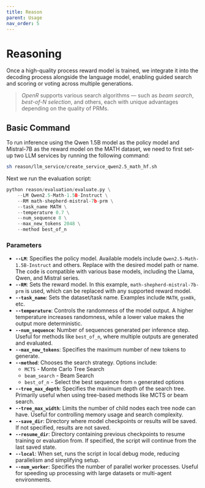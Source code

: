 ```yaml
---
title: Reason
parent: Usage
nav_order: 5
---
```



# Reasoning
Once a
high-quality process reward model is trained, we integrate it into the decoding process alongside the
language model, enabling guided search and scoring or voting across multiple generations.

>*OpenR* supports various search algorithms — such as *beam search*, *best-of-N selection*, and others, each with unique advantages depending on the quality of PRMs.


## Basic Command

To run inference using the Qwen 1.5B model as the policy model and Mistral-7B as the reward model on the MATH dataset, we need to first set-up two LLM services by running the following command:

```bash
sh reason/llm_service/create_service_qwen2.5_math_hf.sh
```

Next we run the evaluation script:


```python
python reason/evaluation/evaluate.py \
    --LM Qwen2.5-Math-1.5B-Instruct \
    --RM math-shepherd-mistral-7b-prm \
    --task_name MATH \
    --temperature 0.7 \
    --num_sequence 8 \
    --max_new_tokens 2048 \
    --method best_of_n
```
### Parameters

- **`--LM`**: Specifies the policy model. Available models include `Qwen2.5-Math-1.5B-Instruct` and others. Replace with the desired model path or name. The code is compatible with various base models, including the Llama, Qwen, and Mistral series.
- **`--RM`**: Sets the reward model. In this example, `math-shepherd-mistral-7b-prm` is used, which can be replaced with any supported reward model.
- **`--task_name`**: Sets the dataset/task name. Examples include `MATH`, `gsm8k`, etc.
- **`--temperature`**: Controls the randomness of the model output. A higher temperature increases randomness, while a lower value makes the output more deterministic.
- **`--num_sequence`**: Number of sequences generated per inference step. Useful for methods like `best_of_n`, where multiple outputs are generated and evaluated.
- **`--max_new_tokens`**: Specifies the maximum number of new tokens to generate.
- **`--method`**: Chooses the search strategy. Options include:
  - `MCTS` - Monte Carlo Tree Search
  - `beam_search` - Beam Search
  - `best_of_n` - Select the best sequence from `n` generated options
- **`--tree_max_depth`**: Specifies the maximum depth of the search tree. Primarily useful when using tree-based methods like MCTS or beam search.
- **`--tree_max_width`**: Limits the number of child nodes each tree node can have. Useful for controlling memory usage and search complexity.
- **`--save_dir`**: Directory where model checkpoints or results will be saved. If not specified, results are not saved.
- **`--resume_dir`**: Directory containing previous checkpoints to resume training or evaluation from. If specified, the script will continue from the last saved state.
- **`--local`**: When set, runs the script in local debug mode, reducing parallelism and simplifying setup.
- **`--num_worker`**: Specifies the number of parallel worker processes. Useful for speeding up processing with large datasets or multi-agent environments.
